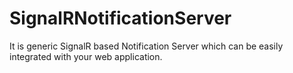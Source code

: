 # SignalRNotificationServer
It is generic SignalR based Notification Server which can be easily integrated with your web application. 
